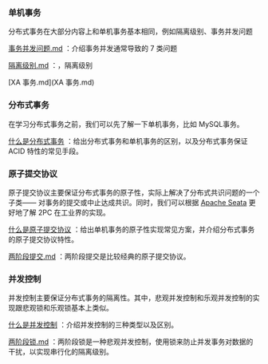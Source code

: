 ### 单机事务

分布式事务在大部分内容上和单机事务基本相同，例如隔离级别、事务并发问题

 [事务并发问题.md](事务并发问题.md) ：介绍事务并发通常导致的 7 类问题

 [隔离级别.md](隔离级别.md) ：，隔离级别

 [XA 事务.md](XA 事务.md) 





### 分布式事务

在学习分布式事务之前，我们可以先了解一下单机事务，比如 MySQL事务。

[什么是分布式事务](什么是分布式事务.md) ：给出分布式事务和单机事务的区别，以及分布式事务保证 ACID 特性的常见手段。





### 原子提交协议

原子提交协议主要保证分布式事务的原子性，实际上解决了分布式共识问题的一个子类—— 对事务的提交或中止达成共识。同时，我们可以根据 [Apache Seata](https://seata.apache.org/zh-cn/docs/dev/domain/overviewDomainModel) 更好地了解 2PC  在工业界的实现。

[什么是原子提交协议](什么是原子提交协议.md) ：给出单机事务的原子性实现常见方案，并介绍分布式事务的原子提交协议特性。

[两阶段提交.md](两阶段提交.md) ：两阶段提交是比较经典的原子提交协议。





### 并发控制

并发控制主要保证分布式事务的隔离性。其中，悲观并发控制和乐观并发控制的实现跟悲观锁和乐观锁基本上类似。

 [什么是并发控制](什么是并发控制.md) ：介绍并发控制的三种类型以及区别。

 [两阶段锁.md](两阶段锁.md) ：两阶段锁是一种悲观并发控制，使用锁来防止并发事务对数据的干扰，以实现串行化的隔离级别。

